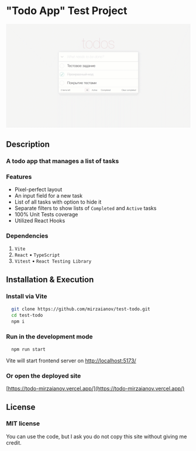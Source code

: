 # "Todo App" Test Project

![MasterHead](./head.gif)

## Description

### A todo app that manages a list of tasks

### Features

- Pixel-perfect layout
- An input field for a new task
- List of all tasks with option to hide it
- Separate filters to show lists of `Completed` and `Active` tasks
- 100% Unit Tests coverage
- Utilized React Hooks

### Dependencies

1. `Vite`
2. `React` • `TypeScript`
3. `Vitest` • `React Testing Library`

## Installation & Execution

### Install via Vite

```bash
  git clone https://github.com/mirzaianov/test-todo.git
  cd test-todo
  npm i
```

### Run in the development mode

```bash
  npm run start
```

Vite will start frontend server on [http://localhost:5173/](http://localhost:5173/)

### Or open the deployed site

[https://todo-mirzaianov.vercel.app/](https://todo-mirzaianov.vercel.app/)

## License

### MIT license

You can use the code, but I ask you do not copy this site without giving me credit.
